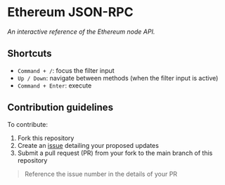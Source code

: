 # Ethereum JSON-RPC

_An interactive reference of the Ethereum node API._

## Shortcuts

- `Command + /`: focus the filter input
- `Up / Down`: navigate between methods (when the filter input is active)
- `Command + Enter`: execute


## Contribution guidelines

To contribute:

1. Fork this repository
2. Create an [issue](https://github.com/Destiner/ethereum-json-rpc/issues) detailing your proposed updates
3. Submit a pull request (PR) from your fork to the main branch of this repository 
> Reference the issue number in the details of your PR